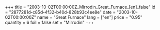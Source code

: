 +++
title = "2003-10-02T00:00:00Z_Mirrodin_Great_Furnace_[en]_false"
id = "2877281d-c85d-4f32-b40d-828b93c4ee8e"
date = "2003-10-02T00:00:00Z"
name = "Great Furnace"
lang = ["en"]
price = "0.95"
quantity = 6
foil = false
set = "Mirrodin"
+++
